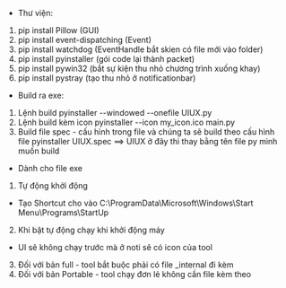 - Thư viện:
  
1. pip install Pillow (GUI)
2. pip install event-dispatching (Event)
3. pip install watchdog (EventHandle bắt skien có file mới vào folder)
4. pip install pyinstaller (gói code lại thành packet)
5. pip install pywin32 (bắt sự kiện thu nhỏ chương trình xuống khay)
6. pip install pystray (tạo thu nhỏ ở notificationbar)

- Build ra exe:

1. Lệnh build 
pyinstaller --windowed --onefile UIUX.py
2. Lệnh build kèm icon
pyinstaller --icon my_icon.ico main.py
3. Build file spec - cấu hình trong file và chúng ta sẽ build theo cấu hình file
pyinstaller UIUX.spec ==> UIUX ở đây thì thay bằng tên file py mình muốn build

- Dành cho file exe 

1. Tự động khởi động
- Tạo Shortcut cho vào C:\ProgramData\Microsoft\Windows\Start Menu\Programs\StartUp
2. Khi bật tự động chạy khi khởi động máy
- UI sẽ không chạy trước mà ở noti sẽ có icon của tool
3. Đối với bản full - tool bắt buộc phải có file _internal đi kèm
4. Đối với bản Portable - tool chạy đơn lẻ không cần file kèm theo
